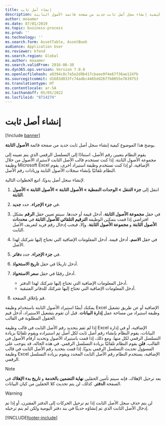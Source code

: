 ```yaml
---
title: إنشاء أصل ثابت
description: يوضح هذا الموضوع كيفية إنشاء سجل أصل ثابت جديد من صفحة قائمة الأصول الثابتة.
author: moaamer
ms.date: 07/01/2019
ms.topic: business-process
ms.prod: ''
ms.technology: ''
ms.search.form: AssetTable, AssetBook
audience: Application User
ms.reviewer: kfend
ms.search.region: Global
ms.author: moaamer
ms.search.validFrom: 2016-06-30
ms.dyn365.ops.version: Version 7.0.0
ms.openlocfilehash: a9394c0c7a5e2d9b417cbaee9f4e67f36ae124fb
ms.sourcegitcommit: d1683d033fc74adbc4465dd26f7b0055e7639753
ms.translationtype: HT
ms.contentlocale: ar-SA
ms.lasthandoff: 05/05/2022
ms.locfileid: "8714274"
---
```

# <a name="create-a-fixed-asset"></a>إنشاء أصل ثابت

[!include [banner](../../includes/banner.md)]

يوضح هذا الموضوع كيفية إنشاء سجل أصل ثابت جديد من صفحة قائمة **الأصول الثابتة**.

يقوم النظام بتعيين رقم الأصل، استنادًا إلى التسلسل الرقمي الذي يتم تعيينه إلى مجموعة الأصول الثابتة. إذا كنت تستخدم قالب الأصل الثابت لاستيراد الأصول من خلال وظيفة Microsoft Excel الإضافية، أو إذا كنت تستخدم وظيفة استيراد أخرى، يقوم النظام تلقائيًا بإنشاء سجلات الأصول الثابتة وزيادات رقم الأصل.

لإنشاء سجل أصل يدويًا، اتبع الخطوات التالية.

1. انتقل إلى **جزء التنقل \> الوحدات النمطية \> الأصول الثابتة \> الأصول الثابتة \> الأصول الثابتة**.
2. في **جزء الإجراء**، حدد **جديد**.
3. في حقل **مجموعة الأصول الثابتة**، أدخل قيمة أو حددها. سيتم تعيين حقل **الرقم** بشكل افتراضي إذا قمت بتمكين الوظيفة **الترقيم التلقائي للأصول الثابتة‬** في **محددات الأصول الثابتة** و **مجموعة الأصول الثابتة**. وإلا، فيجب إدخال رقم فريد لتعريف الأصل الثابت.
4. في حقل **الاسم**، أدخل قيمة. أدخل المعلومات الإضافية التي تحتاج إليها شركتك لهذا الأصل.
5. في **جزء الإجراء**، حدد **دفاتر**.
6. أدخل تاريخًا في حقل **تاريخ الاستحواذ**.
7. أدخل رقمًا في حقل **سعر الاستحواذ**.

    - أدخل المعلومات الإضافية التي تحتاج إليها شركتك لهذا الدفتر.
    - أدخل المعلومات الإضافية التي تحتاج إليها شركتك للدفاتر المتبقية.

8. قم بإغلاق الصفحة.

يمكنك أيضًا استيراد الأصول الثابتة باستخدام وظيفة Excel الإضافية أو عن طريق تشغيل وظيفة استيراد من مساحة عمل **إدارة البيانات**. قبل أن تقوم بتشغيل الاستيراد، أدخل قيم الحقول المطلوبة في القالب.

إذا لم تقم بتحديد رقم الأصل الثابت في قالب وظيفة Excel الإضافية، أو في إدارة البيانات، يقوم النظام بإنشاء رقم أصل ثابت لكل أصل تم استيراده ويقوم تلقائيًا بزيادة التسلسل الرقمي لكل منها. ومع ذلك، إذا قمت باستيراد الأصول وتحديد أرقام الأصول في القالب، **فلن** يقوم النظام تلقائيًا بزيادة التسلسل الرقمي. في هذه الحالة، قد يتوجب على المسؤول تحديث التسلسل الرقمي يدويًا. إذا قمت بتحديد رقم الأصل الثابت في قالب وظيفة Excel الإضافية، يستخدم النظام رقم الأصل الثابت المحدد ويقوم بزيادة التسلسل الرقمي.

> [!NOTE]                                                                                                         
> بعد ترحيل الإهلاك، فإنه سيتم تأمين الحقلين **نهاية التضمين بالخدمة** و **تاريخ بدء الإهلاك** في الصفحة **الدفتر**. كذلك، لن يتم تحديث كلا الحقلين من كيان البيانات.

> [!WARNING]
> لن يتم حذف سجل الأصل الثابت إذا تم ترحيل الحركات إلى الدفتر المقترن، أو إذا تم إدخال الأصل الثابت الذي تم إنشاؤه حديثًا في بند دفتر اليومية ولكن لم يتم ترحيله. 


[!INCLUDE[footer-include](../../../includes/footer-banner.md)]
